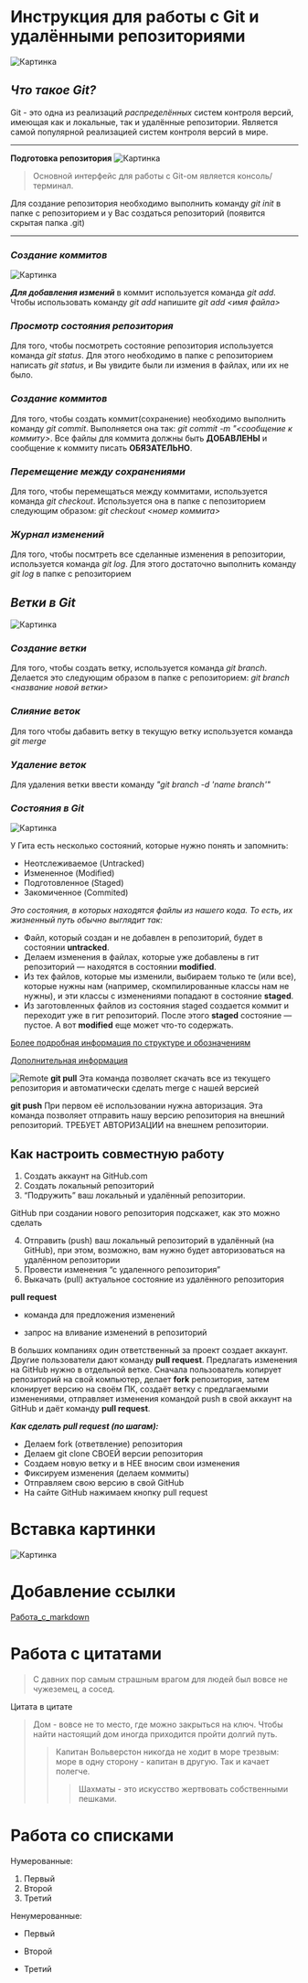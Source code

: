 # Инструкция для работы с Git и удалёнными репозиториями
![Картинка](https://res.cloudinary.com/practicaldev/image/fetch/s--ugWNeZMV--/c_imagga_scale,f_auto,fl_progressive,h_900,q_auto,w_1600/https://dev-to-uploads.s3.amazonaws.com/i/nsbbm80zgqqypxyqtx1d.png)
## ***Что такое Git?***
Git - это одна из реализаций *распределённых* систем контроля версий, имеющая как и локальные, так и удалённые репозитории. Является самой популярной реализацией систем контроля версий в мире.

---

**Подготовка репозитория**
![Картинка](https://cdn.educba.com/academy/wp-content/uploads/2020/03/GIT-Repository-m.jpg)

>Основной интерфейс для работы с Git-ом является консоль/терминал.

Для создание репозитория необходимо выполнить команду *git init*  в папке с репозиторием и у Вас создаться репозиторий (появится скрытая папка .git)

----

### ***Создание коммитов***

![Картинка](https://i.stack.imgur.com/BzDw5.png)

***Для добавления измений*** в коммит используется команда *git add*. Чтобы использовать команду *git add* напишите *git add <имя файла>*

### ***Просмотр состояния репозитория***
Для того, чтобы посмотреть состояние репозитория используется команда *git status*. Для этого необходимо в папке с репозиторием написать *git status*, и Вы увидите были ли измения в файлах, или их не было.

### ***Cоздание коммитов***
Для того, чтобы создать коммит(сохранение) необходимо выполнить команду *git commit*. Выполняется она так: *git commit -m "<сообщение к коммиту>*. Все файлы для коммита должны быть **ДОБАВЛЕНЫ** и сообщение к коммиту писать **ОБЯЗАТЕЛЬНО**.

### ***Перемещение между сохранениями***
Для того, чтобы перемещаться между коммитами, используется команда *git checkout*. Используется она в папке с пепозиторием следующим образом: *git checkout <номер коммита>*

### ***Журнал изменений***
Для того, чтобы посмтреть все сделанные изменения в репозитории, используется команда *git log*. Для этого достаточно выполнить команду *git log* в папке с репозиторием

## ***Ветки в Git***

![Картинка](https://i0.wp.com/digitalvarys.com/wp-content/uploads/2019/06/GIT-Branchand-its-Operations.png?fit=1024%2C563&ssl=1)

### ***Создание ветки***

Для того, чтобы создать ветку, используется команда *git branch*. Делается это 
следующим образом в папке с репозиторием: *git branch <название новой ветки>*

### ***Слияние веток***

Для того чтобы дабавить ветку в текущую ветку используется команда *git merge <name branch>*

### ***Удаление веток***

Для удаления ветки ввести команду *"git branch -d 'name branch'"*

### ***Состояния в Git***

![Картинка](https://git-scm.com/book/en/v2/images/lifecycle.png)

У Гита есть несколько состояний, которые нужно понять и запомнить:
 - Неотслеживаемое (Untracked)
 - Измененное (Modified)
 - Подготовленное (Staged)
 - Закомиченное (Commited)

 *Это состояния, в которых находятся файлы из нашего кода. То есть, их жизненный путь обычно выглядит так:*
 + Файл, который создан и не добавлен в репозиторий, будет в состоянии **untracked**.
 + Делаем изменения в файлах, которые уже добавлены в гит репозиторий — находятся в состоянии **modified**.
 + Из тех файлов, которые мы изменили, выбираем только те (или все), которые нужны нам (например, скомпилированные классы нам не нужны), и эти классы с изменениями попадают в состояние **staged**.
 + Из заготовленных файлов из состояния staged создается коммит и переходит уже в гит репозиторий. После этого **staged** состояние — пустое. А вот **modified** еще может что-то содержать.

[Более подробная информация по структуре и обозначениям](https://javarush.ru/groups/posts/2683-nachalo-rabotih-s-git-podrobnihy-gayd-dlja-novichkov)

[Дополнительная информация](https://git-scm.com/book/en/v2/Git-Basics-Recording-Changes-to-the-Repository)

![Remote](https://i.stack.imgur.com/nWYnQ.png)
**git pull**
Эта команда позволяет скачать все из текущего репозитория и автоматически сделать merge с нашей версией

**git push**
При первом её использовании нужна авторизация.
Эта команда позволяет отправить нашу версию репозитория на внешний репозиторий. ТРЕБУЕТ АВТОРИЗАЦИИ на внешнем репозитории.

## Как настроить совместную работу

1. Создать аккаунт на GitHub.com
2. Создать локальный репозиторий
3. “Подружить” ваш локальный и удалённый репозитории. 
    
GitHub при создании нового репозитория подскажет, как это можно сделать
    
4. Отправить (push) ваш локальный репозиторий в удалённый (на GitHub), при этом, возможно, вам нужно будет авторизоваться на удалённом репозитории
5. Провести изменения “с удаленного репозитория”
6. Выкачать (pull) актуальное состояние из удалённого репозитория

**pull request**

- команда для предложения изменений 

- запрос на вливание изменений в репозиторий

В больших компаниях один ответственный за проект создает аккаунт. Другие пользователи дают команду **pull request**. Предлагать изменения на GitHub нужно в отдельной ветке. 
Сначала пользователь копирует репозиторий на свой компьютер, делает **fork** репозитория, затем клонирует версию на своём ПК, создаёт ветку с предлагаемыми изменениями, отправляет изменения командой push в свой аккаунт на GitHub и даёт команду **pull request**.
 
 ***Как сделать pull request (по шагам):***

- Делаем fork (ответвление) репозитория
- Делаем git clone СВОЕЙ версии репозитория
- Создаем новую ветку и в НЕЕ вносим свои изменения
- Фиксируем изменения (делаем коммиты)
- Отправляем свою версию в свой GitHub
- На сайте GitHub нажимаем кнопку pull request


# Вставка картинки

![Картинка](https://www.pravilamag.ru/upload/img_cache/96f/96fc7f3e2191f362e2d9101667b4278b_fitted_1332x0.jpg)

# Добавление ссылки

[Работа_с_markdown](https://gist.github.com/Jekins/2bf2d0638163f1294637)

# Работа с цитатами

>С давних пор самым страшным врагом для людей был вовсе не чужеземец, а сосед.

Цитата в цитате

>Дом - вовсе не то место, где можно закрыться на ключ. Чтобы найти настоящий дом иногда приходится пройти долгий путь.
>>Капитан Вольверстон никогда не ходит в море трезвым: море в одну сторону - капитан в другую. Так и качает полегче.
>>>Шахматы - это искусство жертвовать собственными пешками.

# Работа со списками

Нумерованные:

1. Первый
2. Второй
3. Третий

Ненумерованные:

* Первый
+ Второй
- Третий
